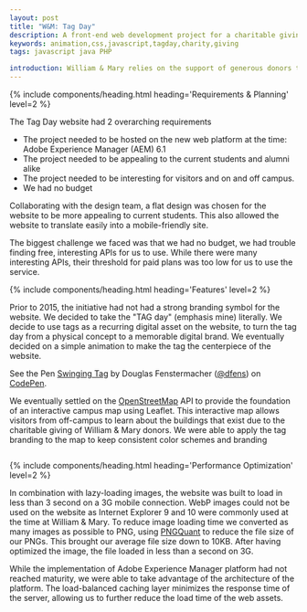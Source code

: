 ```yaml
---
layout: post
title: "W&M: Tag Day"
description: A front-end web development project for a charitable giving initiative for William & Mary.
keywords: animation,css,javascript,tagday,charity,giving
tags: javascript java PHP

introduction: William & Mary relies on the support of generous donors to sustain and strengthen the student experience. On Tag Day,  Advancement thanks W&M donors by “tagging” people, places, and things on our campus that would not be possible without their support
---
```


{% include components/heading.html heading='Requirements & Planning' level=2 %}

The Tag Day website had 2 overarching requirements

* The project needed to be hosted on the new web platform at the time: Adobe Experience Manager (AEM) 6.1
* The project needed to be appealing to the current students and alumni alike
* The project needed to be interesting for visitors and on and off campus.
* We had no budget

Collaborating with the design team, a flat design was chosen for the website to be more appealing to current students.   This also allowed the website to translate easily into a mobile-friendly site.

The biggest challenge we faced was that we had no budget, we had trouble finding free, interesting APIs for us to use.  While there were many interesting APIs, their threshold for paid plans was too low for us to use the service.


{% include components/heading.html heading='Features' level=2 %}

Prior to 2015, the initiative had not had a strong branding symbol for the website.  We decided to take the "TAG day" (emphasis mine) literally.  We decide to use tags as a recurring digital asset on the website, to turn the tag day from a physical concept to a memorable digital brand.  We eventually decided on a simple animation to make the tag the centerpiece of the website.

<p data-height="279" data-theme-id="light" data-slug-hash="XbezQX" data-default-tab="result" data-user="dfens" data-pen-title="Swinging Tag" class="codepen">See the Pen <a href="https://codepen.io/dfens/pen/XbezQX/">Swinging Tag</a> by Douglas Fenstermacher (<a href="https://codepen.io/dfens">@dfens</a>) on <a href="https://codepen.io">CodePen</a>.
<script async src="https://static.codepen.io/assets/embed/ei.js"></script>

We eventually settled on the <a href="">OpenStreetMap</a> API to provide the foundation of an interactive campus map using Leaflet.  This interactive map allows visitors from off-campus to learn about the buildings that exist due to the charitable giving of William & Mary donors.  We were able to apply the tag branding to the map to keep consistent color schemes and branding

<picture>
<img
sizes="(max-width: 1007px) 100vw, 1007px"
srcset="
http://res.cloudinary.com/ddf6a1kku/image/upload/v1534643529/alumni_tagday_q4rt4d_c_scale,w_200.jpg 200w,
http://res.cloudinary.com/ddf6a1kku/image/upload/v1534643529/alumni_tagday_q4rt4d_c_scale,w_578.jpg 578w,
http://res.cloudinary.com/ddf6a1kku/image/upload/v1534643529/alumni_tagday_q4rt4d_c_scale,w_846.jpg 846w,
http://res.cloudinary.com/ddf6a1kku/image/upload/v1534643529/alumni_tagday_q4rt4d_c_scale,w_1007.jpg 1007w"
src="http://res.cloudinary.com/ddf6a1kku/image/upload/v1534643529/alumni_tagday_q4rt4d_c_scale,w_1007.jpg"
alt="">
</picture>


{% include components/heading.html heading='Performance Optimization' level=2 %}

In combination with lazy-loading images, the website was built to load in less than 3 second on a 3G mobile connection.  WebP images could not be used on the website as Internet Explorer 9 and 10 were commonly used at the time at William & Mary.  To reduce image loading time we converted as many images as possible to PNG, using <a href="https://pngquant.org/">PNGQuant</a> to reduce the file size of our PNGs.  This brought our average file size down to 10KB.  After having optimized the image, the file loaded in less than a second on 3G.

While the implementation of Adobe Experience Manager platform had not reached maturity, we were able to take advantage of the architecture of the platform.  The load-balanced caching layer minimizes the response time of the server, allowing us to further reduce the load time of the web assets.